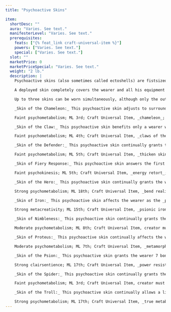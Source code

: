 ```yaml
---
title: "Psychoactive Skins"

item:
  shortDesc: ""
  aura: "Varies. See text."
  manifesterLevel: "Varies. See text."
  prerequisites:
    feats: ["{% feat_link craft-universal-item %}"]
    powers: ["Varies. See text."]
    special: ["Varies. See text."]
  slot: ""
  marketPrice: 0
  marketPriceSpecial: "Varies. See text."
  weight: "2 lb."
  description: |
    Psychoactive skins (also sometimes called ectoshells) are fistsized globs of psionically charged ectoplasm. As a standard action, a psychoactive skin spreads over and covers a Medium or smaller creature that projects the proper command thought; the same command thought causes the skin to shrink back down to its former size. Each of the various psychoactive skins is charged with one of a wide array of powers that constantly affect the wearer.

    A deployed skin completely covers the wearer and all his equipment like a second skin, allowing the wearer to see, hear, and breathe normally. It rolls away from various parts of the body as needed, such as when the wearer needs to eat or access a backpack. Held items or items specifically excluded are not covered by a psychoactive skin.

    Up to three skins can be worn simultaneously, although only the outermost is active in any given round (the powers of hidden skins cannot be manifested). Skin layers can be changed with a command thought as a standard action, which causes a lower-layer skin to come to the surface.

    _Skin of the Chameleon:_ This psychoactive skin adjusts to surrounding textures and colors, continually granting the wearer a +10 enhancement bonus on {% skill_link hide %} checks.

    Faint psychometabolism; ML 3rd; Craft Universal Item, _chameleon_; Price 18,000 gp; Weight 2 lb.

    _Skin of the Claw:_ This psychoactive skin benefits only a wearer who has levels in psychic warrior. If such a character wears this skin, he can activate the _claws of the beast_ power at will, as a free action that does not provoke attacks of opportunity. He can also dismiss the claws equally quickly.

    Faint psychometabolism; ML 4th; Craft Universal Item, _claws of the beast_; Price 16,000 gp; Weight 2 lb.

    _Skin of the Defender:_ This psychoactive skin continually grants the wearer a +4 bonus to natural armor.

    Faint psychometabolism; ML 5th; Craft Universal Item, _thicken skin_; Price 32,000 gp; Weight 2 lb.

    _Skin of Fiery Response:_ This psychoactive skin answers the first attack made against the wearer in each round with an automatically manifested and targeted "ectoburst" against the attacker. The burst ejects from the skin on the wearer's turn, making a ranged touch attack as described in the _energy retort_ power, but the energy type chosen is always fire. If the attack hits, the target takes 2d6 points of fire damage as the ectoburst flames up and is consumed. This attack does not in any way hinder the wearer, count against her total actions for the round, or provoke attacks of opportunity.

    Faint psychokinesis; ML 5th; Craft Universal Item, _energy retort_; Price 60,000 gp; Weight 2 lb.

    _Skin of the Hero:_ This psychoactive skin continually grants the wearer a +3 deflection bonus to Armor Class, a +3 resistance bonus on all saving throws, and a +3 enhancement bonus on attack rolls.

    Strong psychometabolism; ML 18th; Craft Universal Item, _bend reality_; Price 77,500 gp; Weight 2 lb.

    _Skin of Iron:_ This psychoactive skin affects the wearer as the _psionic iron body_ power up to three times per day for 15 minutes with each use. When the skin's power is not active, it has no protective qualities. Activating the _psionic iron body_ effect is a standard action that provokes attacks of opportunity.

    Strong metacreativity; ML 15th; Craft Universal Item, _psionic iron body_; Price 129,600 gp; Weight 2 lb.

    _Skin of Nimbleness:_ This psychoactive skin continually grants the wearer a +10 competence bonus on {% skill_link tumble %} checks.

    Moderate psychometabolism; ML 8th; Craft Universal Item, creator must have 10 ranks in Tumble; Price 10,000 gp; Weight 2 lb.

    _Skin of Proteus:_ This psychoactive skin continually affects the wearer as the _metamorphosis_ power. While in a form other than his natural form, the wearer does not appear to be wearing the skin.

    Moderate psychometabolism; ML 7th; Craft Universal Item, _metamorphosis_; Price 84,000 gp; Weight 2 lb.

    _Skin of the Psion:_ This psychoactive skin grants the wearer 7 bonus power points per day and power resistance 21.

    Strong clairsentience; ML 17th; Craft Universal Item, _power resistance_; Price 151,000 gp; Weight 2 lb.

    _Skin of the Spider:_ This psychoactive skin continually grants the wearer a +20 competence bonus on {% skill_link climb %} checks and continually affects the wearer as the _body equilibrium_ power. Three times per day, the wearer can manifest _entangling ectoplasm_ against a target within 30 feet.

    Faint psychometabolism; ML 3rd; Craft Universal Item, creator must have 10 ranks in Climb, _body equilibrium, entangling ectoplasm_; Price 79,080 gp; Weight 2 lb.

    _Skin of the Troll:_ This psychoactive skin continually allows a living wearer to heal more quickly. The wearer heals 5 points of damage per minute. Except for the slower rate of healing, this skin affects its wearer as if the wearer were under the effect of a continual _true metabolism_ power.

    Strong psychometabolism; ML 17th; Craft Universal Item, _true metabolism_; Price 61,200 gp; Weight 2 lb.
---
```

